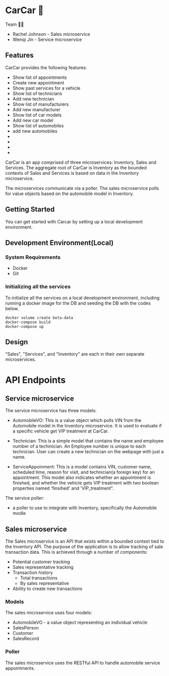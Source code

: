# CarCar 🚗

Team 👩‍💻

* Rachel Johnson - Sales microservice
* Wenqi Jin - Service microservice

## Features
CarCar provides the following features:
- Show list of appointments
- Create new appointment
- Show past services for a vehicle
- Show list of technicians
- Add new technician
- Show list of manufacturers
- Add new manufacturer
- Show list of car models
- Add new car model
- Show list of automobiles
- add new automobiles
-
-
-
-

CarCar is an app comprised of three microservices: Inventory, Sales and Services. The aggregate root of CarCar is Inventory as the bounded contexts of Sales and Services is based on data in the Inventory microservice. 

The microservices communicate via a poller. The sales microservice polls for value objects based on the automobile model in Inventory. 

## Getting Started
You can get started with Carcar by setting up a local development environment.

## Development Environment(Local)
### System Requirements
- Docker
- Git

### Initializing all the services
To initialize all the services on a local development environment, including running a docker image for the DB and seeding the DB with the codes below.
```
docker volume create beta-data
docker-compose build
docker-compose up
```

## Design
"Sales", "Services", and "Inventory" are each in their own separate microservices. 


# API Endpoints
## Service microservice

The service microservice has three models:
- AutomobileVO:
This is a value object which polls VIN from the Automobile model in the Inventory microservice. It is used to evaluate if a specific vehicle get VIP treatment at CarCar.

- Technician:
This is a simple model that contains the name and employee number of a techinician. An Employee number is unique to each technician. User can create a new technician on the webpage with just a name.

- ServiceAppoinment:
This is a model contains VIN, customer name, scheduled time, reason for visit, and technician(a foreign key) for an appointment. This model also indicates whether an appointment is finished, and whether the vehicle gets VIP treatment with two boolean properties named 'finsihed' and 'VIP_treatment".


The service poller:
- a poller to use to integrate with Inventory, specifically the Automobile modle

## Sales microservice

The Sales microservice is an API that exists within a bounded context tied to the Inventory API. The purpose of the application is to allow tracking of sale transaction data. This is achieved through a number of components: 
* Potential customer tracking
* Sales representative tracking
* Transaction history 
    * Total transactions
    * By sales representative
* Ability to create new transactions

### Models
The sales microservice uses four models:
* AutomobileVO - a value object representing an individual vehicle
* SalesPerson
* Customer
* SalesRecord
 
 ### Poller

 

The sales microservice uses the RESTful API to handle automobile service appointments.
